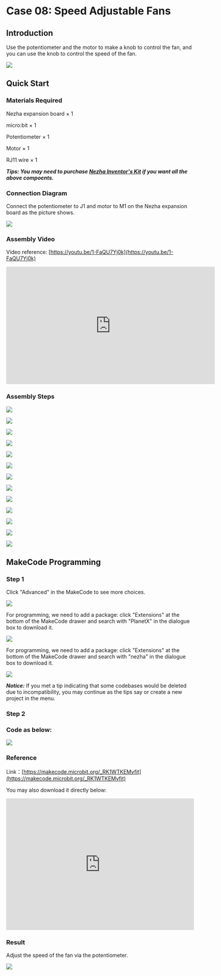 # Case 08: Speed Adjustable Fans

## Introduction

Use the potentiometer and the motor to make a knob to control the fan, and you can use the knob to control the speed of the fan.

![](./images/case_08_01.png)

## Quick Start


### Materials Required

Nezha expansion board × 1

micro:bit × 1

Potentiometer × 1

Motor × 1

RJ11 wire × 1


***Tips: You may need to purchase [Nezha Inventor's Kit](https://www.elecfreaks.com/nezha-inventor-s-kit-for-micro-bit-without-micro-bit-board.html) if you want all the above compoents.***


### Connection Diagram 

Connect the potentiometer to J1 and motor to M1 on the Nezha expansion board as the picture shows.


![](./images/case_08_03.png)

### Assembly Video

Video reference: [https://youtu.be/1-FaQU7Yj0k](https://youtu.be/1-FaQU7Yj0k)


<iframe width="560" height="315" src="https://www.youtube.com/embed/1-FaQU7Yj0k" frameborder="0" allow="accelerometer; autoplay; clipboard-write; encrypted-media; gyroscope; picture-in-picture" allowfullscreen></iframe>

### Assembly Steps


![](./images/case_step_08_01.png)

![](./images/case_step_08_02.png)

![](./images/case_step_08_03.png)

![](./images/case_step_08_04.png)

![](./images/case_step_08_05.png)

![](./images/case_step_08_06.png)

![](./images/case_step_08_07.png)

![](./images/case_step_08_08.png)

![](./images/case_step_08_09.png)

![](./images/case_step_08_10.png)

![](./images/case_step_08_11.png)

![](./images/case_step_08_12.png)

![](./images/case_step_08_13.png)




## MakeCode Programming




### Step 1

Click "Advanced" in the MakeCode to see more choices.

![](./images/case_01_10.png)

For programming, we need to add a package: click "Extensions" at the bottom of the MakeCode drawer and search with "PlanetX" in the dialogue box to download it. 

![](./images/case_01_11.png)

For programming, we need to add a package: click "Extensions" at the bottom of the MakeCode drawer and search with "nezha" in the dialogue box to download it. 

![](./images/case_03_09.png)

***Notice:*** If you met a tip indicating that some codebases would be deleted due to incompatibility, you may continue as the tips say or create a new project in the menu. 

### Step 2

### Code as below:

![](./images/case_08_10.png)


### Reference
Link：[https://makecode.microbit.org/_RK1WTKEMyfit](https://makecode.microbit.org/_RK1WTKEMyfit)

You may also download it directly below:

<div style="position:relative;height:0;padding-bottom:70%;overflow:hidden;"><iframe style="position:absolute;top:0;left:0;width:100%;height:100%;" src="https://makecode.microbit.org/#pub:_RK1WTKEMyfit" frameborder="0" sandbox="allow-popups allow-forms allow-scripts allow-same-origin"></iframe></div>  


### Result
Adjust the speed of the fan via the potentiometer. 


![](./images/case-gif-08.gif)
